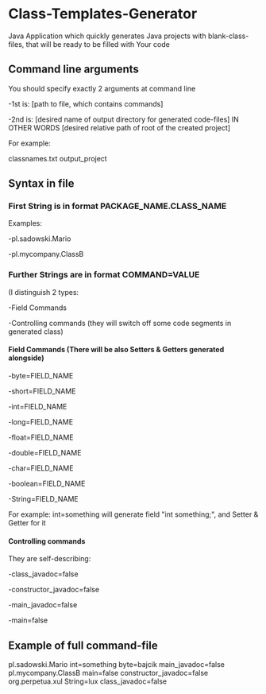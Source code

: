# Class-Templates-Generator
Java Application which quickly generates Java projects with blank-class-files, that will be ready to be filled with Your code

## Command line arguments

You should specify exactly 2 arguments at command line

-1st is: [path to file, which contains commands]

-2nd is: [desired name of output directory for generated code-files] IN OTHER WORDS [desired relative path of root of the created project]

For example:

classnames.txt output_project

## Syntax in file

### First String is in format PACKAGE_NAME.CLASS_NAME
Examples:

-pl.sadowski.Mario

-pl.mycompany.ClassB
  
### Further Strings are in format COMMAND=VALUE 
(I distinguish 2 types:

-Field Commands 

-Controlling commands (they will switch off some code segments in generated class)

#### Field Commands (There will be also Setters & Getters generated alongside)

-byte=FIELD_NAME

-short=FIELD_NAME 

-int=FIELD_NAME

-long=FIELD_NAME 

-float=FIELD_NAME 

-double=FIELD_NAME   

-char=FIELD_NAME

-boolean=FIELD_NAME

-String=FIELD_NAME

For example: int=something will generate field "int something;", and Setter & Getter for it

#### Controlling commands
They are self-describing:

-class_javadoc=false 

-constructor_javadoc=false

-main_javadoc=false 

-main=false

## Example of full command-file

pl.sadowski.Mario int=something byte=bajcik main_javadoc=false
pl.mycompany.ClassB main=false constructor_javadoc=false
org.perpetua.xul String=lux class_javadoc=false
